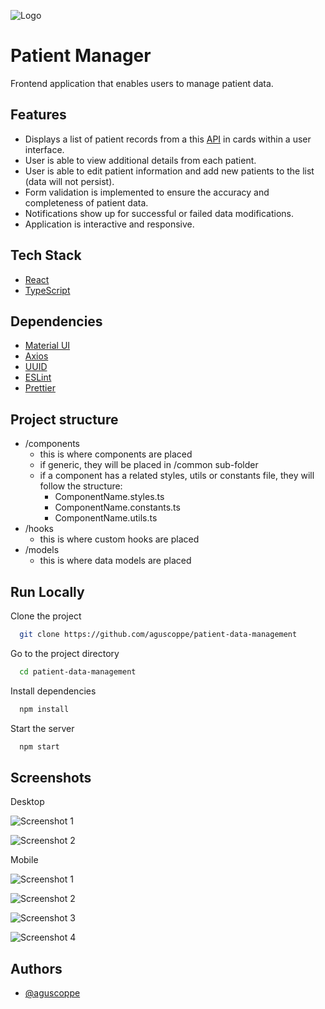 ![Logo](https://i.ibb.co/0GVj9vL/Captura-de-pantalla-2023-11-06-214237.png)

# Patient Manager

Frontend application that enables users to manage patient data.

## Features

- Displays a list of patient records from a this [API](https://63bedcf7f5cfc0949b634fc8.mockapi.io/users) in cards within a user interface.
- User is able to view additional details from each patient.
- User is able to edit patient information and add new patients to the list (data will not persist).
- Form validation is implemented to ensure the accuracy and completeness of patient data.
- Notifications show up for successful or failed data modifications.
- Application is interactive and responsive.

## Tech Stack

- [React](https://react.dev/learn/installation)
- [TypeScript](https://www.typescriptlang.org/docs/)

## Dependencies

- [Material UI](https://mui.com/material-ui/getting-started/installation/)
- [Axios](https://axios-http.com/docs/intro)
- [UUID](https://www.npmjs.com/package/uuid)
- [ESLint](https://eslint.org/docs/latest/use/getting-started)
- [Prettier](https://prettier.io/docs/en/install)

## Project structure

- /components
  - this is where components are placed
  - if generic, they will be placed in /common sub-folder
  - if a component has a related styles, utils or constants file, they will follow the structure:
    - ComponentName.styles.ts
    - ComponentName.constants.ts
    - ComponentName.utils.ts
- /hooks
  - this is where custom hooks are placed
- /models
  - this is where data models are placed

## Run Locally

Clone the project

```bash
  git clone https://github.com/aguscoppe/patient-data-management
```

Go to the project directory

```bash
  cd patient-data-management
```

Install dependencies

```bash
  npm install
```

Start the server

```bash
  npm start
```

## Screenshots

Desktop

![Screenshot 1](https://i.ibb.co/k3Qf9c3/Captura-de-pantalla-2023-11-06-214147.png)

![Screenshot 2](https://i.ibb.co/4g9X6hy/Captura-de-pantalla-2023-11-06-214206.png)

Mobile

![Screenshot 1](https://i.ibb.co/3zBmrXz/Captura-de-pantalla-2023-11-06-214302.png)

![Screenshot 2](https://i.ibb.co/B3mFDQg/Captura-de-pantalla-2023-11-06-214313.png)

![Screenshot 3](https://i.ibb.co/R0GZQSS/Captura-de-pantalla-2023-11-06-214322.png)

![Screenshot 4](https://i.ibb.co/svL1BSm/Captura-de-pantalla-2023-11-06-214455.png)

## Authors

- [@aguscoppe](https://www.github.com/aguscoppe)
